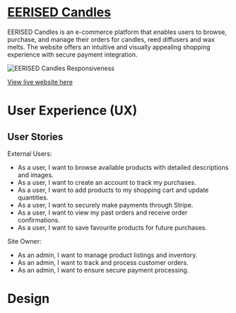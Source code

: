 # [EERISED Candles](#)

EERISED Candles is an e-commerce platform that enables users to browse, purchase, and manage their orders for candles, reed diffusers and wax melts. The website offers an intuitive and visually appealing shopping experience with secure payment integration.

![EERISED Candles Responsiveness](#)

[View live website here](#)

# User Experience (UX)

## User Stories

External Users:

- As a user, I want to browse available products with detailed descriptions and images.
- As a user, I want to create an account to track my purchases.
- As a user, I want to add products to my shopping cart and update quantities.
- As a user, I want to securely make payments through Stripe.
- As a user, I want to view my past orders and receive order confirmations.
- As a user, I want to save favourite products for future purchases.

Site Owner:

- As an admin, I want to manage product listings and inventory.
- As an admin, I want to track and process customer orders.
- As an admin, I want to ensure secure payment processing.

# Design

